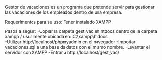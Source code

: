Gestor de vacaciones es un programa que pretende servir para gestionar las vacaciones de los empleados dentro de una empresa.

Requerimentos para su uso: Tener instalado XAMPP

Pasos a seguir:
-Copiar la carpeta gest_vac en htdocs dentro de la carpeta xampp / usualmente ubicada en: C:\xampp\htdocs\
-Utilizar http://localhost/phpmyadmin en el navegador
-Importar vacaciones.sql a una base da datos con el mismo nombre.
-Levantar el servidor con XAMPP
-Entrar a http://localhost/gest_vac/
